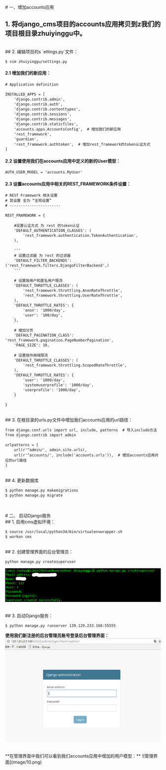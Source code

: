 
<br/>
# 一、增加accounts应用

## 1. 将django_cms项目的accounts应用拷贝到z我们的项目根目录zhuiyinggu中。

<br/>
## 2. 编辑项目的s `ettings.py`文件：

    
    $ vim zhuiyinggu/settings.py


#### 2.1 增加我们的新应用：


    # Application definition

    INSTALLED_APPS = [
        'django.contrib.admin',
        'django.contrib.auth',
        'django.contrib.contenttypes',
        'django.contrib.sessions',
        'django.contrib.messages',
        'django.contrib.staticfiles',
        'accounts.apps.AccountsConfig',  # 增加我们的新应用
        'rest_framework',
        'guardian',
        'rest_framework.authtoken',  # 增加rest_framework的token认证方式
    ]


#### 2.2 设置使用我们在accounts应用中定义的新的User模型：


    AUTH_USER_MODEL = 'accounts.MyUser'



#### 2.3 设置accounts应用中相关的REST_FRAMEWORK条件设置：


    # REST Framework 相关设置
    # 其设置 全为 “全局设置”
    # -----------------------

    REST_FRAMEWORK = {

        #设置认证方式 为 rest 的token认证
        'DEFAULT_AUTHENTICATION_CLASSES': (
            'rest_framework.authentication.TokenAuthentication',
        ),

        '''
        # 设置过滤器 为 rest 的过滤器
        'DEFAULT_FILTER_BACKENDS': ('rest_framework.filters.DjangoFilterBackend',)
        '''

        # 设置按用户和匿名用户限流
        'DEFAULT_THROTTLE_CLASSES': (
            'rest_framework.throttling.AnonRateThrottle',
            'rest_framework.throttling.UserRateThrottle',
        ),
        'DEFAULT_THROTTLE_RATES': {
            'anon': '1000/day',
            'user': '100/day',
        },

        # 增加分页
        'DEFAULT_PAGINATION_CLASS': 'rest_framework.pagination.PageNumberPagination',
        'PAGE_SIZE': 10,

        # 设置按作用域限流
        'DEFAULT_THROTTLE_CLASSES': (
            'rest_framework.throttling.ScopedRateThrottle',
        ),
        'DEFAULT_THROTTLE_RATES': {
            'user': '1000/day',
            'systemuserprofile': '1000/day',
            'userprofile': '1000/day',
        }

    } 


<br/>
## 3. 在根目录的urls.py文件中增加我们accounts应用的url路径：


    from django.conf.urls import url, include, patterns  # 导入include方法
    from django.contrib import admin

    urlpatterns = [
        url(r'^admin/', admin.site.urls),
        url(r'^accounts/', include('accounts.urls')),  # 增加accounts应用对应的url路径
    ]


<br/>
## 4. 更新数据库


    $ python manage.py makemigrations
    $ python manage.py migrate



<br/>
<br/>
# 二、 启动Django服务

<br/>
## 1. 启用cms虚拟环境：


    $ source /usr/local/python34/bin/virtualenvwrapper.sh
    $ workon cms


<br/>
## 2. 创建管理界面的后台管理员：


    python manage.py createsuperuser


![创建后台管理员](image/08.png)


<br/>
## 3. 启动Django服务：


    $ python manage.py runserver 139.129.233.168:55555


**使用我们新注册的后台管理员账号登录后台管理界面：**
![登录界面](image/09.png)

<br/>
**在管理界面中我们可以看到我们accounts应用中增加的用户模型：**
![管理界面](image/10.png)




